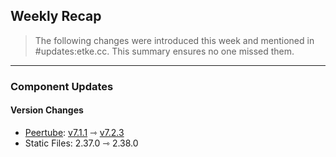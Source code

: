 ## Weekly Recap

> The following changes were introduced this week and mentioned in #updates:etke.cc. This summary ensures no one missed them.

---

### Component Updates

#### Version Changes

* [Peertube](https://github.com/Chocobozzz/PeerTube): [v7.1.1](https://github.com/Chocobozzz/PeerTube/releases/tag/v7.1.1) ⇾ [v7.2.3](https://github.com/Chocobozzz/PeerTube/releases/tag/v7.2.3)
* Static Files: 2.37.0 ⇾ 2.38.0
